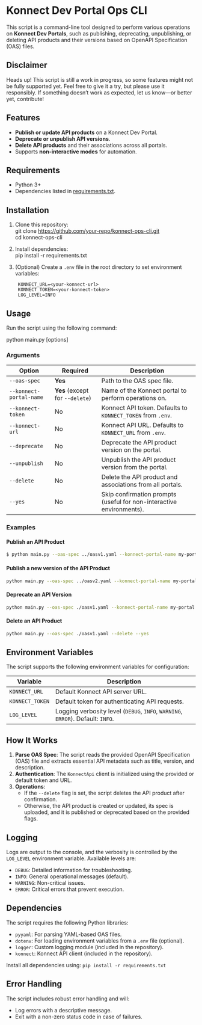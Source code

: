 # Konnect Dev Portal Ops CLI

This script is a command-line tool designed to perform various operations on **Konnect Dev Portals**, such as publishing, deprecating, unpublishing, or deleting API products and their versions based on OpenAPI Specification (OAS) files.

## Disclaimer

Heads up! This script is still a work in progress, so some features might not be fully supported yet. Feel free to give it a try, but please use it responsibly. If something doesn’t work as expected, let us know—or better yet, contribute!

## Features

- **Publish or update API products** on a Konnect Dev Portal.  
- **Deprecate or unpublish API versions**.  
- **Delete API products** and their associations across all portals.  
- Supports **non-interactive modes** for automation.  

## Requirements

- Python 3+  
- Dependencies listed in [requirements.txt](#dependencies).  

## Installation

1. Clone this repository:  
   git clone https://github.com/your-repo/konnect-ops-cli.git  
   cd konnect-ops-cli  

2. Install dependencies:  
   pip install -r requirements.txt  

3. (Optional) Create a `.env` file in the root directory to set environment variables: 
   ```
    KONNECT_URL=<your-konnect-url>  
    KONNECT_TOKEN=<your-konnect-token>  
    LOG_LEVEL=INFO
   ```  

## Usage

Run the script using the following command:  

python main.py [options]  

### Arguments

| Option                   | Required            | Description                                                                 |  
|--------------------------|---------------------|-----------------------------------------------------------------------------|  
| `--oas-spec`             | **Yes**            | Path to the OAS spec file.                                                 |  
| `--konnect-portal-name`  | **Yes** (except for `--delete`) | Name of the Konnect portal to perform operations on.                       |  
| `--konnect-token`        | No                 | Konnect API token. Defaults to `KONNECT_TOKEN` from `.env`.                |  
| `--konnect-url`          | No                 | Konnect API URL. Defaults to `KONNECT_URL` from `.env`.                    |  
| `--deprecate`            | No                 | Deprecate the API product version on the portal.                           |  
| `--unpublish`            | No                 | Unpublish the API product version from the portal.                         |  
| `--delete`               | No                 | Delete the API product and associations from all portals.                  |  
| `--yes`                  | No                 | Skip confirmation prompts (useful for non-interactive environments).       |  

### Examples

#### Publish an API Product  

```bash
$ python main.py --oas-spec ../oasv1.yaml --konnect-portal-name my-portal 
```
#### Publish a new version of the API Product

```bash
python main.py --oas-spec ../oasv2.yaml --konnect-portal-name my-portal
```

#### Deprecate an API Version  

```bash
python main.py --oas-spec ./oasv1.yaml --konnect-portal-name my-portal --deprecate
```

#### Delete an API Product  

```bash
python main.py --oas-spec ./oasv1.yaml --delete --yes
```

## Environment Variables

The script supports the following environment variables for configuration:  

| Variable        | Description                                                                 |  
|-----------------|-----------------------------------------------------------------------------|  
| `KONNECT_URL`   | Default Konnect API server URL.                                             |  
| `KONNECT_TOKEN` | Default token for authenticating API requests.                              |  
| `LOG_LEVEL`     | Logging verbosity level (`DEBUG`, `INFO`, `WARNING`, `ERROR`). Default: `INFO`. |  

## How It Works

1. **Parse OAS Spec**: The script reads the provided OpenAPI Specification (OAS) file and extracts essential API metadata such as title, version, and description.  
2. **Authentication**: The `KonnectApi` client is initialized using the provided or default token and URL.  
3. **Operations**:  
   - If the `--delete` flag is set, the script deletes the API product after confirmation.  
   - Otherwise, the API product is created or updated, its spec is uploaded, and it is published or deprecated based on the provided flags.  

## Logging

Logs are output to the console, and the verbosity is controlled by the `LOG_LEVEL` environment variable. Available levels are:  

- `DEBUG`: Detailed information for troubleshooting.  
- `INFO`: General operational messages (default).  
- `WARNING`: Non-critical issues.  
- `ERROR`: Critical errors that prevent execution.  

## Dependencies

The script requires the following Python libraries:  

- `pyyaml`: For parsing YAML-based OAS files.  
- `dotenv`: For loading environment variables from a `.env` file (optional).  
- `logger`: Custom logging module (included in the repository).  
- `konnect`: Konnect API client (included in the repository).  

Install all dependencies using: `pip install -r requirements.txt` 

## Error Handling

The script includes robust error handling and will:  

- Log errors with a descriptive message.  
- Exit with a non-zero status code in case of failures.  